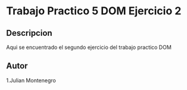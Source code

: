 # Trabajo Practico 5 DOM Ejercicio 2

## Descripcion

Aqui se encuentrado el segundo ejercicio del trabajo practico DOM

## Autor

1.Julian Montenegro